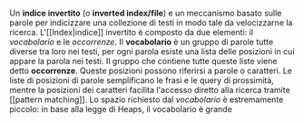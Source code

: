 Un __indice invertito__ (o __inverted index/file__) e un meccanismo basato sulle parole per indicizzare una collezione di testi in modo tale da velocizzarne la ricerca.
L'[[Index|indice]] invertito è composto da due elementi: il _vocabolario_ e le _occorrenze_.
Il __vocabolario__ è un gruppo di parole tutte diverse tra loro nei testi, per ogni parola esiste una lista delle posizioni in cui appare la parola nei testi.
Il gruppo che contiene tutte queste liste viene detto __occorrenze__.
Queste posizioni possono riferirsi a parole o caratteri.
Le liste di posizioni di parole semplificano le frasi e le query di prossimità, mentre la posizioni dei caratteri facilita l'accesso diretto alla ricerca tramite [[pattern matching]].
Lo spazio richiesto dal _vocabolario_ è estremamente piccolo: in base alla legge di Heaps, il vocabolario è grande 